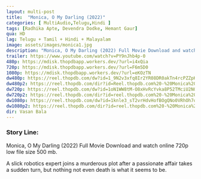 ```yaml
---
layout: multi-post
title:  "Monica, O My Darling (2022)"
categories: [ MultiAudio,Telugu,Hindi ]
tags: [Radhika Apte, Devendra Dodke, Hemant Gaur]
qua: HD
lag: Telugu + Tamil + Hindi + Malayalam
image: assets/images/monica1.jpg
description: "Monica, O My Darling (2022) Full Movie Download and watch online 720p low file size 500 mb."
trailer: https://www.youtube.com/watch?v=PY9nJhb4p-0
480p: https://mdisk.thopdbapp.workers.dev/?url=i4xQia
720p: https://mdisk.thopdbapp.workers.dev/?url=F6m5D0
1080p: https://mdisk.thopdbapp.workers.dev/?url=eKOzTN
dw480p: https://reel.thopdb.com/dw?id=1_9N2v3xfq8Ir2YR08DR0akTn4rcPZZpK
dw480p2: https://reel.thopdb.com/dir?id=Reel.thopdb.com%20-%20Monica%20O%20My%20Darling%20(2022)%20480p%20HQ%20NF%20WEB-DL%20x264%20(AAC%202.0)%20[Tel%20+%20Tam%20+%20Hin]%20MSub.mkv
dw720p: https://reel.thopdb.com/dw?id=1oN1WW8tM-O8xHvRcYvka8P52TMciU2NQ
dw720p2: https://reel.thopdb.com/dir?id=reel.thopdb.com%20-%20Monica%20O%20My%20Darling%20(2022)%20720p%20NF%20WEB-DL%20x264%20(AAC%202.0)%20[Tel%20+%20Tam%20+%20Hin%20+%20Mal%20+%20Eng]%20MSub.mkv
dw1080p: https://reel.thopdb.com/dw?id=1knle3_sT2vrHdvHofBOgQNo0VRhOh7oV
dw1080p2: https://reel.thopdb.com/dir?id=reel.thopdb.com%20-%20Monica%20O%20My%20Darling%20(2022)%201080p%20NF%20WEB-DL%20VP9%20(DD+%205.1%20-%20192Kbps)%20[Tel%20+%20Tam%20+%20Hin%20+%20Mal%20+%20Eng]%20MSub.mkv
dir: Vasan Bala
---
```


### Story Line:
Monica, O My Darling (2022) Full Movie Download and watch online 720p low file size 500 mb.

A slick robotics expert joins a murderous plot after a passionate affair takes a sudden turn, but nothing not even death is what it seems to be.
